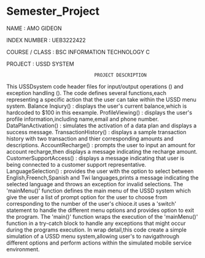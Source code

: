 # Semester_Project
NAME : AMO GIDEON

INDEX NUMBER : UEB3222422

COURSE / CLASS : BSC INFORMATION TECHNOLOGY C

PROJECT : USSD SYSTEM 

                                    PROJECT DESCRIPTION
This USSDsystem code header files for input/output operations (<iostream>) and exception handling (<stdexcept>).
The code defines several functions,each representing a specific action that the user can take within the USSD menu system.
Balance Inqiury() : displays the user's current balance,which is hardcoded to $100 in this eexample.
ProfileViewing() : displays the user's profile information,including name,email and phone number.
DataPlanActivation() : simulates the activation of a data plan and displays a success message.
TransactionHistory() : displays a sample transaction history with two transaction and thier corresponding amounts and descriptions.
AccountRecharge() : prompts the user to input an amount for account recharge,then displays a message indicating the recharge amount.
CustomerSupportAccess() : displays a message indicating that user is being connected to a customer support representative.
LanguageSelection() : provides the user with the option to select between English,Freench,Spanish and Twi languages,prints a message indicating the selected language and throws an exception for invalid selections.
The 'mainMenu()' function  defines the main menu of the USSD system which give the user a list of prompt option for the user to choose from corresponding to the number of the user's chioce.it uses a 'switch' statement to handle the different menu options and provides option to exit the program.
The 'main()' function wraps the execution of the 'mainMenu()' function in a try-catch block to handle any exceptions that might occur during the programs execution.
In wrap detail,this code create a simple simulation of a USSD menu system,allowing user's to navigathrough different options and perform actions within the simulated mobile service environment.  
